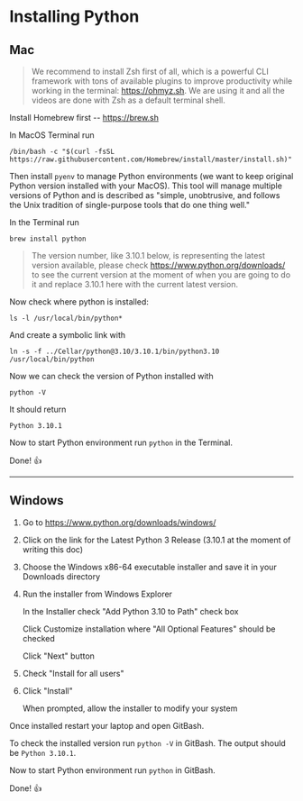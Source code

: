 # Installing Python 

## Mac

> We recommend to install Zsh first of all, which is a powerful CLI framework with tons of available plugins to improve productivity while working in the terminal: https://ohmyz.sh. We are using it and all the videos are done with Zsh as a default terminal shell.

Install Homebrew first -- https://brew.sh

In MacOS Terminal run 

`/bin/bash -c "$(curl -fsSL https://raw.githubusercontent.com/Homebrew/install/master/install.sh)"`

Then install `pyenv` to manage Python environments (we want to keep original Python version installed with your MacOS). This tool will manage multiple versions of Python and is described as "simple, unobtrusive, and follows the Unix tradition of single-purpose tools that do one thing well."

In the Terminal run

`brew install python `

> The version number, like 3.10.1 below, is representing the latest version available, please check https://www.python.org/downloads/ to see the current version at the moment of when you are going to do it and replace 3.10.1 here with the current latest version.

Now check where python is installed:

`ls -l /usr/local/bin/python*`

And create a symbolic link with 

`ln -s -f ../Cellar/python@3.10/3.10.1/bin/python3.10 /usr/local/bin/python`

Now we can check the version of Python installed with 

`python -V`

It should return

`Python 3.10.1`

Now to start Python environment run `python` in the Terminal.

Done! 👍

---

<!-- > More info about pyenv: https://realpython.com/intro-to-pyenv/ -->

## Windows

1. Go to https://www.python.org/downloads/windows/

2. Click on the link for the Latest Python 3 Release (3.10.1 at the moment of writing this doc)

3. Choose the Windows x86-64 executable installer and save it in your Downloads directory

4. Run the installer from Windows Explorer

	In the Installer check "Add Python 3.10 to Path" check box

	Click Customize installation where "All Optional Features" should be checked 

	Click "Next" button

5. Check "Install for all users"

6. Click "Install"

	When prompted, allow the installer to modify your system

Once installed restart your laptop and open GitBash.

To check the installed version run `python -V` in GitBash. The output should be `Python 3.10.1`. 

Now to start Python environment run `python` in GitBash.

Done! 👍


